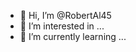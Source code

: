 - 👋 Hi, I’m @RobertAl45
- 👀 I’m interested in ...
- 🌱 I’m currently learning ...

<!---
RobertAl45/RobertAl45 is a ✨ special ✨ repository because its `README.md` (this file) appears on your GitHub profile.
You can click the Preview link to take a look at your changes.
--->
